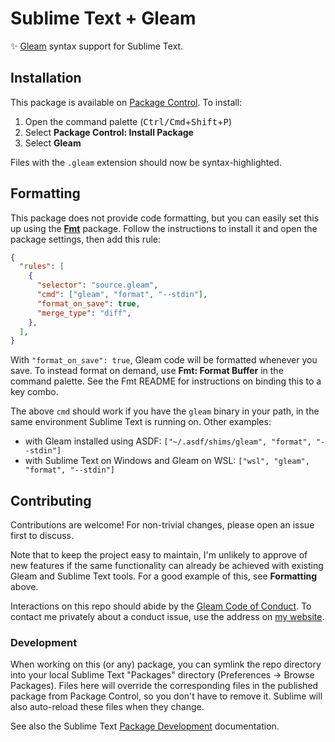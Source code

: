 # Sublime Text + Gleam

✨ [Gleam](https://gleam.run) syntax support for Sublime Text.


## Installation

This package is available on
[Package Control](https://packagecontrol.io/installation). To install:

1. Open the command palette (<kbd>Ctrl/Cmd</kbd>+<kbd>Shift</kbd>+<kbd>P</kbd>)
2. Select **Package Control: Install Package**
3. Select **Gleam**

Files with the `.gleam` extension should now be syntax-highlighted.


## Formatting

This package does not provide code formatting, but you can easily set this up
using the [**Fmt**](https://packagecontrol.io/packages/Fmt) package. Follow the
instructions to install it and open the package settings, then add this rule:

```json
{
  "rules": [
    {
      "selector": "source.gleam",
      "cmd": ["gleam", "format", "--stdin"],
      "format_on_save": true,
      "merge_type": "diff",
    },
  ],
}
```

With `"format_on_save": true`, Gleam code will be formatted whenever you save.
To instead format on demand, use **Fmt: Format Buffer** in the command palette.
See the Fmt README for instructions on binding this to a key combo.

The above `cmd` should work if you have the `gleam` binary in your path, in the
same environment Sublime Text is running on. Other examples:

* with Gleam installed using ASDF:
  `["~/.asdf/shims/gleam", "format", "--stdin"]`
* with Sublime Text on Windows and Gleam on WSL:
  `["wsl", "gleam", "format", "--stdin"]`


## Contributing

Contributions are welcome! For non-trivial changes, please open an issue first
to discuss.

Note that to keep the project easy to maintain, I'm unlikely to approve of new
features if the same functionality can already be achieved with existing Gleam
and Sublime Text tools. For a good example of this, see **Formatting** above.

Interactions on this repo should abide by the [Gleam Code of Conduct][coc]. To
contact me privately about a conduct issue, use the address on [my website].

[coc]: https://github.com/gleam-lang/gleam/blob/main/CODE_OF_CONDUCT.md
[my website]: https://digitalcora.net/

### Development

When working on this (or any) package, you can symlink the repo directory into
your local Sublime Text "Packages" directory (Preferences → Browse Packages).
Files here will override the corresponding files in the published package from
Package Control, so you don't have to remove it. Sublime will also auto-reload
these files when they change.

See also the Sublime Text [Package Development][stdocs] documentation.

[stdocs]: https://www.sublimetext.com/docs/#package-development
